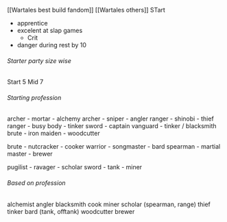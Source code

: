 


[[Wartales best build fandom]]
[[Wartales others]]
STart
- apprentice
- excelent at slap games
	- Crit
- danger during rest by 10

###### Starter party size wise
Start 5
Mid 7
###### Starting profession
archer - mortar - alchemy
	archer - sniper - angler
ranger - shinobi - thief
	ranger - busy body - tinker
sword - captain vanguard - tinker / blacksmith
brute - iron maiden - woodcutter

brute - nutcracker - cooker
warrior - songmaster - bard
spearman -  martial master - brewer

pugilist - ravager - scholar
sword - tank - miner

###### Based on profession
alchemist
angler
blacksmith
cook
miner
scholar (spearman, range)
thief
tinker
bard (tank, offtank)
woodcutter
brewer